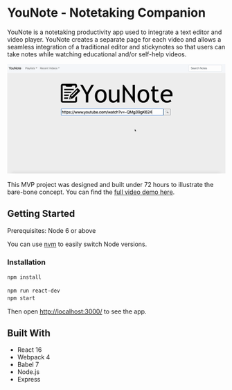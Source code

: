 # YouNote - Notetaking Companion
YouNote is a notetaking productivity app used to integrate a text editor and video player. YouNote creates a separate page for each video and allows a seamless integration of a traditional editor and stickynotes so that users can take notes while watching educational and/or self-help videos. 

![](younote-demo.gif)

This MVP project was designed and built under 72 hours to illustrate the bare-bone concept. You can find the [full video demo here](https://www.youtube.com/watch?v=KvQkuKVrP70).


## Getting Started
Prerequisites: Node 6 or above

You can use [nvm](https://github.com/creationix/nvm#installation) to easily switch Node versions.

### Installation

```sh
npm install
```

```sh
npm run react-dev
npm start
```

Then open [http://localhost:3000/](http://localhost:3000/) to see the app.<br>

## Built With
* React 16
* Webpack 4
* Babel 7
* Node.js
* Express

